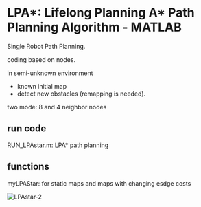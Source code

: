 # LPA*: Lifelong Planning A* Path Planning Algorithm - MATLAB
Single Robot Path Planning.

coding based on nodes.

in semi-unknown environment
 - known initial map
 - detect new obstacles (remapping is needed).

two mode:  8 and 4 neighbor nodes

## run code

RUN_LPAstar.m: LPA* path planning

## functions

myLPAStar: for static maps and maps with changing esdge costs

![LPAstar-2](https://user-images.githubusercontent.com/32360441/169691931-da1e1326-ae4e-4dcf-bb15-92acb9276794.jpg)
